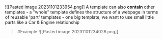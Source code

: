 ![[Pasted image 20231101233954.png]]
A template can also **contain** other templates
	- a "whole" template defines the structure of a webpage in terms of reusable 'part' templates
		- one big template, we want to use small little parts like a Car & Engine relationship

>	#Example ![[Pasted image 20231101234028.png]]